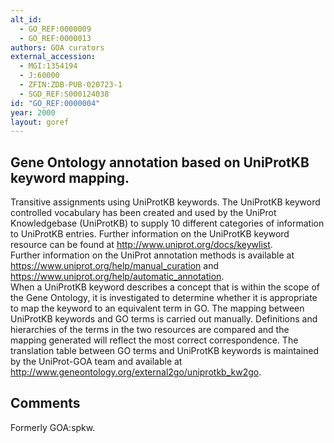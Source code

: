 ```yaml
---
alt_id: 
  - GO_REF:0000009
  - GO_REF:0000013
authors: GOA curators
external_accession: 
  - MGI:1354194
  - J:60000
  - ZFIN:ZDB-PUB-020723-1
  - SGD_REF:S000124038
id: "GO_REF:0000004"
year: 2000
layout: goref
---
```


## Gene Ontology annotation based on UniProtKB keyword mapping.

Transitive assignments using UniProtKB keywords. The UniProtKB keyword controlled vocabulary has been created and used by the UniProt Knowledgebase (UniProtKB) to supply 10 different categories of information to UniProtKB entries. Further information on the UniProtKB keyword resource can be found at http://www.uniprot.org/docs/keywlist. <br>Further information on the UniProt annotation methods is available at  https://www.uniprot.org/help/manual_curation and https://www.uniprot.org/help/automatic_annotation.
<br>When a UniProtKB keyword describes a concept that is within the scope of the Gene Ontology, it is investigated to determine whether it is appropriate to map the keyword to an equivalent term in GO. The mapping between UniProtKB keywords and GO terms is carried out manually. Definitions and hierarchies of the terms in the two resources are compared and the mapping generated will reflect the most correct correspondence. The translation table between GO terms and UniProtKB keywords is maintained by the UniProt-GOA team and available at http://www.geneontology.org/external2go/uniprotkb_kw2go.

## Comments

Formerly GOA:spkw.
